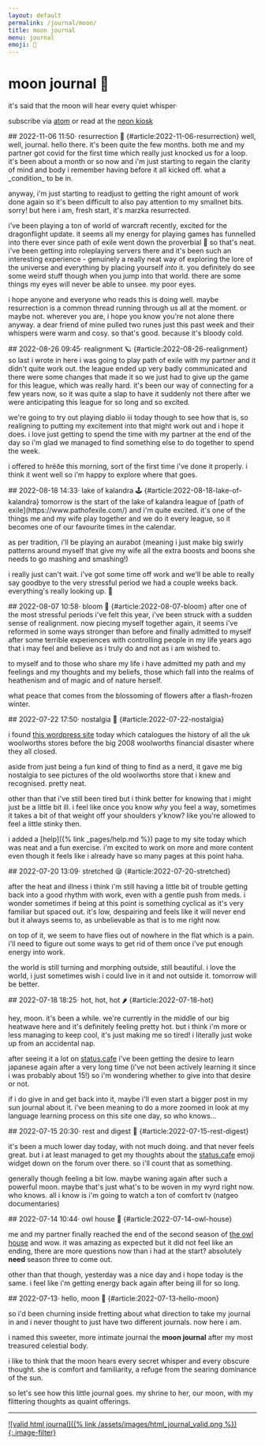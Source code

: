 ```yaml
---
layout: default
permalink: /journal/moon/
title: moon journal
menu: journal
emoji: 🌙
---
```

# moon journal 🌙
it's said that the moon will hear every quiet whisper·

subscribe via [atom](https://journal.miso.town/atom?url=https://maria.town/journal/moon) or read at the [neon kiosk](https://kiosk.nightfall.city/)

<article markdown="1">
## 2022-11-06 11:50· resurrection 🌄 {#article:2022-11-06-resurrection}
well, well, journal. hello there. it's been quite the few months. both me and my partner got covid for the first time which really just knocked us for a loop. it's been about a month or so now and i'm just starting to regain the clarity of mind and body i remember having before it all kicked off. what a _condition_ to be in.

anyway, i'm just starting to readjust to getting the right amount of work done again so it's been difficult to also pay attention to my smallnet bits. sorry! but here i am, fresh start, it's marzka resurrected.

i've been playing a ton of world of warcraft recently, excited for the dragonflight update. it seems all my energy for playing games has funnelled into there ever since path of exile went down the proverbial 🚽 so that's neat. i've been getting into roleplaying servers there and it's been such an interesting experience - genuinely a really neat way of exploring the lore of the universe and everything by placing yourself _into_ it. you definitely do see some weird stuff though when you jump into that world. there are some things my eyes will never be able to unsee. my poor eyes.

i hope anyone and everyone who reads this is doing well. maybe resurrection is a common thread running through us all at the moment. or maybe not. wherever you are, i hope you know you're not alone there anyway. a dear friend of mine pulled two runes just this past week and their whispers were warm and cosy. so that's good. because it's bloody cold.
</article>

<article markdown="1">
## 2022-08-26 09:45· realignment 🪐 {#article:2022-08-26-realignment}
so last i wrote in here i was going to play path of exile with my partner and it didn't quite work out. the league ended up very badly communicated and there were some changes that made it so we just had to give up the game for this league, which was really hard. it's been our way of connecting for a few years now, so it was quite a slap to have it suddenly not there after we were anticipating this league for so long and so excited.

we're going to try out playing diablo iii today though to see how that is, so realigning to putting my excitement into that might work out and i hope it does. i love just getting to spend the time with my partner at the end of the day so i'm glad we managed to find something else to do together to spend the week.

i offered to hréðe this morning, sort of the first time i've done it properly. i think it went well so i'm happy to explore where that goes.
</article>

<article markdown="1">
## 2022-08-18 14:33· lake of kalandra 🕹️ {#article:2022-08-18-lake-of-kalandra}
tomorrow is the start of the lake of kalandra league of [path of exile](https://www.pathofexile.com/) and i'm quite excited. it's one of the things me and my wife play together and we do it every league, so it becomes one of our favourite times in the calendar.

as per tradition, i'll be playing an aurabot (meaning i just make big swirly patterns around myself that give my wife all the extra boosts and boons she needs to go mashing and smashing!)

i really just can't wait. i've got some time off work and we'll be able to really say goodbye to the very stressful period we had a couple weeks back. everything's really looking up. 🥰
</article>

<article markdown="1">
## 2022-08-07 10:58· bloom 🌸 {#article:2022-08-07-bloom}
after one of the most stressful periods i've felt this year, i've been struck with a sudden sense of realignment. now piecing myself together again, it seems i've reformed in some ways stronger than before and finally admitted to myself after some terrible experiences with controlling people in my life years ago that i may feel and believe as i truly do and not as i am wished to.

to myself and to those who share my life i have admitted my path and my feelings and my thoughts and my beliefs, those which fall into the realms of heathenism and of magic and of nature herself.

what peace that comes from the blossoming of flowers after a flash-frozen winter.
</article>

<article markdown="1">
## 2022-07-22 17:50· nostalgia 🤩 {#article:2022-07-22-nostalgia}

i found [this wordpress site](https://wooliesbuildings.wordpress.com/) today which catalogues the history of all the uk woolworths stores before the big 2008 woolworths financial disaster where they all closed.

aside from just being a fun kind of thing to find as a nerd, it gave me big nostalgia to see pictures of the old woolworths store that i knew and recognised. pretty neat.

other than that i've still been tired but i think better for knowing that i might just be a little bit ill. i feel like once you know <em>why</em> you feel a way, sometimes it takes a bit of that weight off your shoulders y'know? like you're allowed to feel a little stinky then.

i added a [help]({% link _pages/help.md %}) page to my site today which was neat and a fun exercise. i'm excited to work on more and more content even though it feels like i already have so many pages at this point haha.
</article>

<article markdown="1">
## 2022-07-20 13:09· stretched 😪 {#article:2022-07-20-stretched}

after the heat and illness i think i'm still having a little bit of trouble getting back into a good rhythm with work, even with a gentle push from meds. i wonder sometimes if being at this point is something cyclical as it's very familiar but spaced out. it's low, despairing and feels like it will never end but it always seems to, as unbelievable as that is to me right now.
    
on top of it, we seem to have flies out of nowhere in the flat which is a pain. i'll need to figure out some ways to get rid of them once i've put enough energy into work.
    
the world is still turning and morphing outside, still beautiful. i love the world, i just sometimes wish i could live in it and not outside it. tomorrow will be better.
</article>

<article markdown="1">
## 2022-07-18 18:25· hot, hot, hot 🌶️ {#article:2022-07-18-hot}

hey, moon. it's been a while. we're currently in the middle of our big heatwave here and it's definitely feeling pretty hot. but i think i'm more or less managing to keep cool, it's just making me so tired! i literally just woke up from an accidental nap.

after seeing it a lot on [status.cafe](https://status.cafe) i've been getting the desire to learn japanese again after a very long time (i've not been actively learning it since i was probably about 15!) so i'm wondering whether to give into that desire or not.

if i do give in and get back into it, maybe i'll even start a bigger post in my sun journal about it. i've been meaning to do a more zoomed in look at my language learning process on this site one day, so who knows...
</article>

<article markdown="1">
## 2022-07-15 20:30· rest and digest 🔮 {#article:2022-07-15-rest-digest}

it's been a much lower day today, with not much doing. and that never feels great. but i at least managed to get my thoughts about the [status.cafe](https://status.cafe) emoji widget down on the forum over there. so i'll count that as something.

generally though feeling a bit low. maybe waning again after such a powerful moon. maybe that's just what's to be woven in my wyrd right now. who knows. all i know is i'm going to watch a ton of comfort tv (natgeo documentaries)
</article>

<article markdown="1">
## 2022-07-14 10:44· owl house 🦉 {#article:2022-07-14-owl-house}

me and my partner finally reached the end of the second season of [the owl house](https://en.wikipedia.org/wiki/The_Owl_House) and wow. it was amazing as expected but it did not feel like an ending, there are more questions now than i had at the start? absolutely **need** season three to come out.

other than that though, yesterday was a nice day and i hope today is the same. i feel like i'm getting energy back again after being ill for so long.
</article>

<article markdown="1">
## 2022-07-13· hello, moon 🌙 {#article:2022-07-13-hello-moon}

so i'd been churning inside fretting about what direction to take my journal in and i never thought to just have two different journals. now here i am.

i named this sweeter, more intimate journal the <strong>moon journal</strong> after my most treasured celestial body.

i like to think that the moon hears every secret whisper and every obscure thought. she is comfort and familiarity, a refuge from the searing dominance of the sun.

so let's see how this little journal goes. my shrine to her, our moon, with my flittering thoughts as quaint offerings.
</article>

---

[![valid html journal]({% link /assets/images/html_journal_valid.png %}){:.image-filter}](https://journal.miso.town)